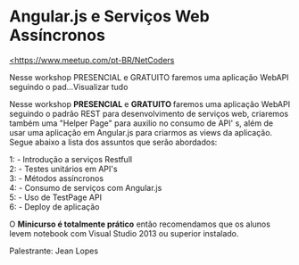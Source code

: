 # Angular.js e Serviços Web Assíncronos

<a href="https://www.meetup.com/pt-BR/NetCoders/events/235905917/"><https://www.meetup.com/pt-BR/NetCoders</a>

<div id="past-event-description-wrap" itemprop="description" class="line margin-bottom padding-top ">

<p class="truncated display-none">Nesse workshop&nbsp;PRESENCIAL e GRATUITO faremos uma aplicação WebAPI seguindo o pad...<a class="see-all">Visualizar tudo</a></p>
<span class="full"><p>Nesse workshop&nbsp;<b>PRESENCIAL </b>e <b>GRATUITO </b>faremos uma aplicação WebAPI seguindo o padrão REST para desenvolvimento de serviços web, criaremos também uma "Helper Page" para auxilio no consumo de API' s, além de usar uma aplicação em Angular.js para criarmos as views da aplicação.  <br>Segue abaixo a lista dos assuntos que serão abordados:</p> 
<p>1: - Introdução a serviços Restfull  <br>2: - Testes unitários em API's  <br>3: - Métodos assíncronos  <br>4: - Consumo de serviços com Angular.js  <br>5: - Uso de TestPage API  <br>6: - Deploy de aplicação</p> 
<p>O <b>Minicurso é totalmente prático</b> então recomendamos que os alunos levem notebook com Visual Studio 2013 ou superior instalado.</p> 
<p>Palestrante: Jean Lopes  <br></p></span>

</div>
